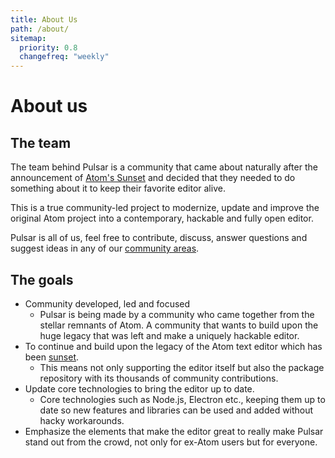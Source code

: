 ```yaml
---
title: About Us
path: /about/
sitemap:
  priority: 0.8
  changefreq: "weekly"
---
```


# About us

## The team

The team behind Pulsar is a community that came about naturally after the
announcement of [Atom's Sunset](https://github.blog/2022-06-08-sunsetting-atom/)
and decided that they needed to do something about it to keep their favorite
editor alive.

This is a true community-led project to modernize, update and improve the
original Atom project into a contemporary, hackable and fully open editor.

Pulsar is all of us, feel free to contribute, discuss, answer questions and
suggest ideas in any of our [community areas](./community.md).

## The goals <!--See: https://github.com/orgs/pulsar-edit/discussions/50-->

- Community developed, led and focused
  - Pulsar is being made by a community who came together from the stellar
    remnants of Atom. A community that wants to build upon the huge legacy that
    was left and make a uniquely hackable editor.
- To continue and build upon the legacy of the Atom text editor which has been [sunset](https://github.blog/2022-06-08-sunsetting-atom/).
  - This means not only supporting the editor itself but also the package
    repository with its thousands of community contributions.
- Update core technologies to bring the editor up to date.
  - Core technologies such as Node.js, Electron etc., keeping them up to date so
    new features and libraries can be used and added without hacky workarounds.
- Emphasize the elements that make the editor great to really make Pulsar stand
  out from the crowd, not only for ex-Atom users but for everyone.
